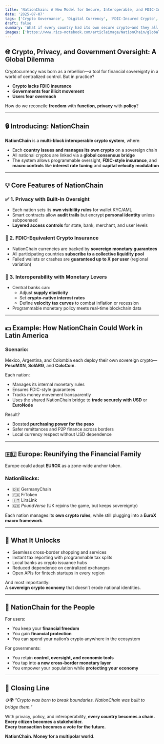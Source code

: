 ```yaml
---
title: 'NationChain: A New Model for Secure, Interoperable, and FDIC-Insured Crypto 🌐💰🔐'
date: '2025-07-07'
tags: ['Crypto Governance', 'Digital Currency', 'FDIC-Insured Crypto', 'Interoperability', 'LatAm Finance']
draft: false
summary: 'What if every country had its own secure crypto—and they all spoke the same economic language? Introducing NationChain: a global, FDIC-insured blockchain ecosystem where privacy meets policy, and where pesos, pounds, and dollars can flow securely, freely, and fairly.'
images: ['https://www.rics-notebook.com/articleimage/NationChain/global-crypto.webp']
---
```


## 🌐 Crypto, Privacy, and Government Oversight: A Global Dilemma

Cryptocurrency was born as a rebellion—a tool for financial sovereignty in a world of centralized control. But in practice?

- **Crypto lacks FDIC insurance**  
- **Governments fear illicit movement**  
- **Users fear overreach**

How do we reconcile **freedom** with **function**, **privacy** with **policy**?

---

## 🔒 Introducing: NationChain

**NationChain** is a **multi-block interoperable crypto system**, where:

- Each **country issues and manages its own crypto** on a sovereign chain  
- All national cryptos are linked via a **global consensus bridge**  
- The system allows programmable oversight, **FDIC-style insurance**, and **macro controls** like **interest rate tuning** and **capital velocity modulation**

---

## 💡 Core Features of NationChain

### ✅ 1. **Privacy with Built-In Oversight**
- Each nation sets its **own visibility rules** for wallet KYC/AML  
- Smart contracts allow **audit trails** but encrypt **personal identity** unless subpoenaed
- **Layered access controls** for state, bank, merchant, and user levels

### 🏦 2. **FDIC-Equivalent Crypto Insurance**
- NationChain currencies are backed by **sovereign monetary guarantees**  
- All participating countries **subscribe to a collective liquidity pool**  
- Failed wallets or crashes are **guaranteed up to X per user** (regional variation)

### 🔁 3. **Interoperability with Monetary Levers**
- Central banks can:
  - Adjust **supply elasticity**  
  - Set **crypto-native interest rates**  
  - Define **velocity tax curves** to combat inflation or recession  
- Programmable monetary policy meets real-time blockchain data

---

## 💵 Example: How NationChain Could Work in Latin America

### Scenario:
Mexico, Argentina, and Colombia each deploy their own sovereign crypto—**PesoMXN**, **SolARG**, and **ColoCoin**.

Each nation:
- Manages its internal monetary rules  
- Ensures FDIC-style guarantees  
- Tracks money movement transparently  
- Uses the shared NationChain bridge to **trade securely with USD** or **EuroNode**

Result?
- Boosted **purchasing power for the peso**
- Safer remittances and P2P finance across borders  
- Local currency respect without USD dependence

---

## 🇪🇺 Europe: Reunifying the Financial Family

Europe could adopt **EUROX** as a zone-wide anchor token.

### NationBlocks:
- 🇩🇪 GermanyChain
- 🇫🇷 FrToken
- 🇮🇹 LiraLink
- 🇬🇧 *PoundVerse* (UK rejoins the game, but keeps sovereignty)

Each nation manages its **own crypto rules**, while still plugging into a **EuroX macro framework**.

---

## 📱 What It Unlocks

- Seamless cross-border shopping and services  
- Instant tax reporting with programmable tax splits  
- Local banks as crypto issuance hubs  
- Reduced dependence on centralized exchanges  
- Open APIs for fintech startups in every region

And most importantly:  
A **sovereign crypto economy** that doesn’t erode national identities.

---

## 🤝 NationChain for the People

For users:
- You keep your **financial freedom**
- You gain **financial protection**
- You can spend your nation’s crypto anywhere in the ecosystem

For governments:
- You retain **control, oversight, and economic tools**
- You tap into **a new cross-border monetary layer**
- You empower your population while **protecting your economy**

---

## 🚀 Closing Line

🪙🌍 *"Crypto was born to break boundaries. NationChain was built to bridge them."*

With privacy, policy, and interoperability, **every country becomes a chain.**  
**Every citizen becomes a stakeholder.**  
**Every transaction becomes a vote for the future.**

**NationChain. Money for a multipolar world.**
